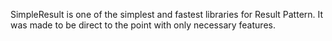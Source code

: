 SimpleResult is one of the simplest and fastest libraries for Result Pattern. It was made to be direct to the point with only necessary features.
